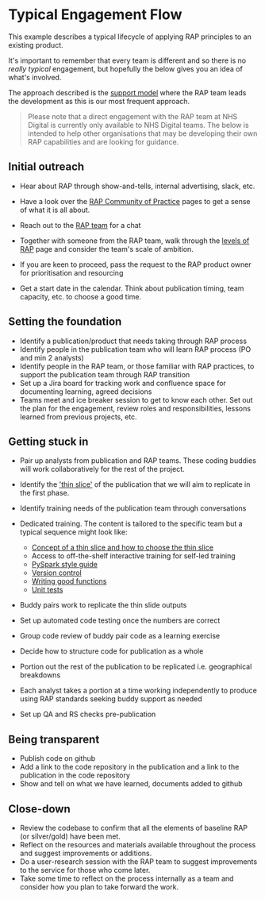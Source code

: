 # Typical Engagement Flow

This example describes a typical lifecycle of applying RAP principles to an existing product.

It's important to remember that every team is different and so there is no _really typical_ engagement, but hopefully the below gives you an idea of what's involved.

The approach described is the [support model][1] where the RAP team leads the development as this is our most frequent approach.

> Please note that a direct engagement with the RAP team at NHS Digital is currently only available to NHS Digital teams. The below is intended to help other organisations that may be developing their own RAP capabilities and are looking for guidance.

## Initial outreach

- Hear about RAP through show-and-tells, internal advertising, slack, etc.
- Have a look over the [RAP Community of Practice](https://github.com/NHSDigital/rap-community-of-practice) pages to get a sense of what it is all about.
- Reach out to the [RAP team](mailto:datascience@nhs.net) for a chat
- Together with someone from the RAP team, walk through the [levels of RAP][2] page and consider the team's scale of ambition.

- If you are keen to proceed, pass the request to the RAP product owner for prioritisation and resourcing
- Get a start date in the calendar. Think about publication timing, team capacity, etc. to choose a good time.

## Setting the foundation

- Identify a publication/product that needs taking through RAP process
- Identify people in the publication team who will learn RAP process (PO and min 2 analysts)
- Identify people in the RAP team, or those familiar with RAP practices, to support the publication team through RAP transition
- Set up a Jira board for tracking work and confluence space for documenting learning, agreed decisions
- Teams meet and ice breaker session to get to know each other. Set out the plan for the engagement, review roles and responsibilities, lessons learned from previous projects, etc.

## Getting stuck in

- Pair up analysts from publication and RAP teams. These coding buddies will work collaboratively for the rest of the project.
- Identify the ['thin slice'][3] of the publication that we will aim to replicate in the first phase.
- Identify training needs of the publication team through conversations
- Dedicated training. The content is tailored to the specific team but a typical sequence might look like:

  - [Concept of a thin slice and how to choose the thin slice][3]
  - Access to off-the-shelf interactive training for self-led training
  - [PySpark style guide][4]
  - [Version control][5]
  - [Writing good functions][6]
  - [Unit tests][7]

- Buddy pairs work to replicate the thin slide outputs
- Set up automated code testing once the numbers are correct
- Group code review of buddy pair code as a learning exercise
- Decide how to structure code for publication as a whole
- Portion out the rest of the publication to be replicated i.e. geographical breakdowns
- Each analyst takes a portion at a time working independently to produce using RAP standards seeking buddy support as needed
- Set up QA and RS checks pre-publication

## Being transparent

- Publish code on github
- Add a link to the code repository in the publication and a link to the publication in the code repository
- Show and tell on what we have learned, documents added to github

## Close-down

- Review the codebase to confirm that all the elements of baseline RAP (or silver/gold) have been met.
- Reflect on the resources and materials available throughout the process and suggest improvements or additions.
- Do a user-research session with the RAP team to suggest improvements to the service for those who come later.
- Take some time to reflect on the process internally as a team and consider how you plan to take forward the work.

[1]: ./support-models.md
[2]: ../introduction_to_RAP/levels_of_RAP.md
[3]: ./thin-slice-strategy.md
[4]: ../training_resources/pyspark/pyspark-style-guide.md
[5]: ../training_resources/git/using-git-collaboratively.md
[6]: ../training_resources/python/python-functions.md
[7]: ../training_resources/python/unit-testing.md
